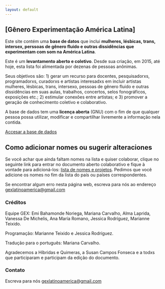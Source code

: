 ```yaml
---
layout: default
---
```


## [Gênero Experimentação América Latina]
 
Este site contém uma **base de datos** que inclui **mulheres, lésbicas, trans, intersex, perssoas de gênero fluido e outras dissidências que experimentam com som na América Latina**.

Este é um **levantamento aberto e coletivo**. Desde sua criação, em 2015, até hoje, esta lista foi alimentada por dezenas de pessoas anônimas.

Seus objetivos são: 1) gerar um recurso para docentes, pesquisadorxs, programadorxs, curadorxs e artistas interesadxs em incluir artistas mulheres, lésbicas, trans, intersexo, pessoas de gênero fluido e outras dissidências em suas aulas, trabalhos, concertos, selos fonográficos, exposições etc.; 2) estimular conexões entre artistas; e 3) promover a geração de conhecimento coletivo e colaborativo.

A base de dados tem uma **licença aberta** (GNU) com o fim de que qualquer pessoa possa utilizar, modificar e compartilhar livremente a informação nela contida.

[Accesar a base de dados](./basededatos.html)

## Como adicionar nomes ou sugerir alteraciones 

Se você achar que ainda faltam nomes na lista e quiser colaborar, clique no seguinte link para entrar no documento aberto colaborativo e fique à vontade para adicioná-los: [lista de nomes e projetos](https://docs.google.com/document/d/1mtdZueD4sV1sg4j4XWx-84YZrhAa7f1KGV3CMJ3phGM/edit#). Pedimos que você adicione os nomes no fim da lista do país ou países correspondentes.

Se encontrar algum erro nesta página web, escreva para nós ao endereço gexlatinoamerica@gmail.com

### Créditos

Equipe GEX: Emi Bahamonde Noriega, Mariana Carvalho, Alma Laprida, Vanessa De Michelis, Ana María Romano, Jessica Rodríguez, Marianne Teixido.

Programação: Marianne Teixido e Jessica Rodríguez.

Tradução para o português: Mariana Carvalho.

Agradecemos a Híbridas e Quimeras, a Susan Campos Fonseca e a todxs que participaram e participam da edição do documento.

### Contato

Escreva para nós gexlatinoamerica@gmail.com

